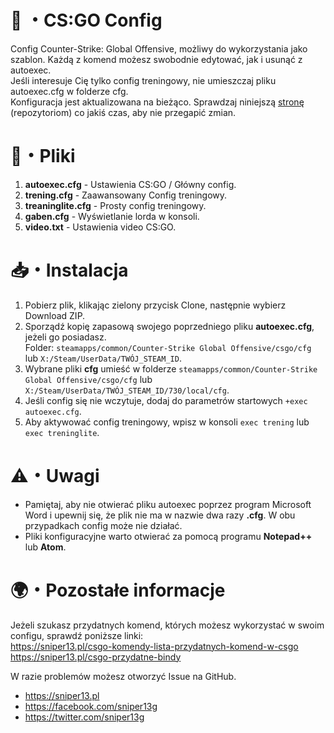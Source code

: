 # 🔫 ・CS:GO Config
Config Counter-Strike: Global Offensive, możliwy do wykorzystania jako szablon. Każdą z komend możesz swobodnie edytować, jak i usunąć z autoexec.  
Jeśli interesuje Cię tylko config treningowy, nie umieszczaj pliku autoexec.cfg w folderze cfg.  
Konfiguracja jest aktualizowana na bieżąco. Sprawdzaj niniejszą <a href="https://github.com/XIIIG/CS-GO-Config">stronę</a> (repozytoriom) co jakiś czas, aby nie przegapić zmian.

# 📃・Pliki
1. **autoexec.cfg** - Ustawienia CS:GO / Główny config.
2. **trening.cfg** - Zaawansowany Config treningowy.
3. **treaninglite.cfg** - Prosty config treningowy.
4. **gaben.cfg** - Wyświetlanie lorda w konsoli.
5. **video.txt** - Ustawienia video CS:GO.

# 📥・Instalacja
1. Pobierz plik, klikając zielony przycisk Clone, następnie wybierz Download ZIP.
2. Sporządź kopię zapasową swojego poprzedniego pliku **autoexec.cfg**, jeżeli go posiadasz.  
Folder: `steamapps/common/Counter-Strike Global Offensive/csgo/cfg` lub `X:/Steam/UserData/TWÓJ_STEAM_ID`.
3. Wybrane pliki **cfg** umieść w folderze `steamapps/common/Counter-Strike Global Offensive/csgo/cfg` lub `X:/Steam/UserData/TWÓJ_STEAM_ID/730/local/cfg`.
4. Jeśli config się nie wczytuje, dodaj do parametrów startowych `+exec autoexec.cfg`.
5. Aby aktywować config treningowy, wpisz w konsoli `exec trening` lub `exec treninglite`.

# ⚠️・Uwagi
- Pamiętaj, aby nie otwierać pliku autoexec poprzez program Microsoft Word i upewnij się, że plik nie ma w nazwie dwa razy **.cfg**. W obu przypadkach config może nie działać.
- Pliki konfiguracyjne warto otwierać za pomocą programu **Notepad++** lub **Atom**.

# 🌍・Pozostałe informacje
Jeżeli szukasz przydatnych komend, których możesz wykorzystać w swoim configu, sprawdź poniższe linki:  
https://sniper13.pl/csgo-komendy-lista-przydatnych-komend-w-csgo  
https://sniper13.pl/csgo-przydatne-bindy

W razie problemów możesz otworzyć Issue na GitHub.

- https://sniper13.pl  
- https://facebook.com/sniper13g  
- https://twitter.com/sniper13g